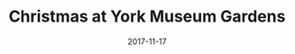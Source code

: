---
campaign-uuid: c-e9e02458-34c1-4f63-b4f7-da03e54e2160
type: Offer
category: Entertainment
date: 2017-11-17
end-date: 2018-01-01
disable-form: false
is_promoted: true
has_entry_page: false
extra-css: ""

logo-left-title: "See Tickets"
logo-left-href: "https://www.seetickets.com/tour/christmas-at-york-museum-gardens"
logo-left-image: "seetickets-logo.png"

banner-img: "seeticketsyorkmuseumgardens-main_image.jpg"
hero-header: "seetickets_offer_yorkmuseumgardens"
competition-description: "Christmas at York Museum Gardens: experience the magic after dark

- York's newest Christmas attraction
- The first ever enchanted trail through York Museum Gardens at Christmas
- A spectacle of beautiful light installations and illuminations along the trail
- An after-dark explosion of festive colour and twinkling lights "
hero-subheader: ""

title: "Christmas at York Museum Gardens"
bg-image-hero: ""
bg-image-first: ""
bg-image-second: ""

section1-content: >
    <p>0</p>
    <p>0</p>
    <p>0</p>

section2-content: >
    <p>0</p>
    <p>0</p>
    <p>0</p>

entry-title: 
terms-confirmation: >
    
entry-content: >
    <p>0</p>
    <p>0</p>

---